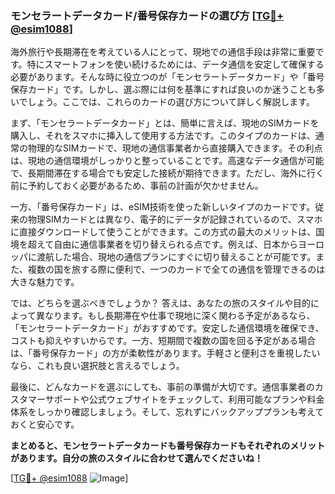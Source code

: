 ### モンセラートデータカード/番号保存カードの選び方 [[TG💪+ @esim1088](https://t.me/s/esim1088)]

海外旅行や長期滞在を考えている人にとって、現地での通信手段は非常に重要です。特にスマートフォンを使い続けるためには、データ通信を安定して確保する必要があります。そんな時に役立つのが「モンセラートデータカード」や「番号保存カード」です。しかし、選ぶ際には何を基準にすれば良いのか迷うことも多いでしょう。ここでは、これらのカードの選び方について詳しく解説します。

まず、「モンセラートデータカード」とは、簡単に言えば、現地のSIMカードを購入し、それをスマホに挿入して使用する方法です。このタイプのカードは、通常の物理的なSIMカードで、現地の通信事業者から直接購入できます。その利点は、現地の通信環境がしっかりと整っていることです。高速なデータ通信が可能で、長期間滞在する場合でも安定した接続が期待できます。ただし、海外に行く前に予約しておく必要があるため、事前の計画が欠かせません。

一方、「番号保存カード」は、eSIM技術を使った新しいタイプのカードです。従来の物理SIMカードとは異なり、電子的にデータが記録されているので、スマホに直接ダウンロードして使うことができます。この方式の最大のメリットは、国境を超えて自由に通信事業者を切り替えられる点です。例えば、日本からヨーロッパに渡航した場合、現地の通信プランにすぐに切り替えることが可能です。また、複数の国を旅する際に便利で、一つのカードで全ての通信を管理できるのは大きな魅力です。

では、どちらを選ぶべきでしょうか？ 答えは、あなたの旅のスタイルや目的によって異なります。もし長期滞在や仕事で現地に深く関わる予定があるなら、「モンセラートデータカード」がおすすめです。安定した通信環境を確保でき、コストも抑えやすいからです。一方、短期間で複数の国を回る予定がある場合は、「番号保存カード」の方が柔軟性があります。手軽さと便利さを重視したいなら、これも良い選択肢と言えるでしょう。

最後に、どんなカードを選ぶにしても、事前の準備が大切です。通信事業者のカスタマーサポートや公式ウェブサイトをチェックして、利用可能なプランや料金体系をしっかり確認しましょう。そして、忘れずにバックアッププランも考えておくと安心です。

**まとめると、モンセラートデータカードも番号保存カードもそれぞれのメリットがあります。自分の旅のスタイルに合わせて選んでくださいね！**

[[TG💪+ @esim1088](https://t.me/s/esim1088) ![Image](https://i.postimg.cc/Y0z9fWf4/image.png)]